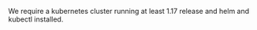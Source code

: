 <!-- Based on Falco Blog:

https://falco.org/blog/falcosidekick-reponse-engine-part-1-kubeless/

 -->


We require a kubernetes cluster running at least 1.17 release and helm and kubectl installed.

